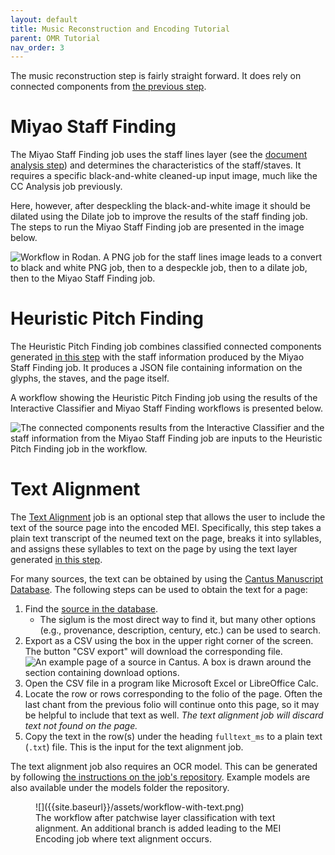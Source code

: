 ```yaml
---
layout: default
title: Music Reconstruction and Encoding Tutorial
parent: OMR Tutorial
nav_order: 3
---
```


The music reconstruction step is fairly straight forward. It does rely on
connected components from [the previous step]({{site.baseurl}}/tutorial/classification).

# Miyao Staff Finding

The Miyao Staff Finding job uses the staff lines layer (see the [document analysis step]({{site.baseurl}}/tutorial/document-analysis))
and determines the characteristics of the staff/staves.
It requires a specific black-and-white cleaned-up input image, much like
the CC Analysis job previously.

Here, however, after despeckling the black-and-white image it should be dilated using the Dilate job to improve the results of the staff finding job.
The steps to run the Miyao Staff Finding job are presented in the image below.

![Workflow in Rodan. A PNG job for the staff lines image leads to a convert to black and white PNG job, then to a despeckle job, then to a dilate job, then to the Miyao Staff Finding job.]({{site.baseurl}}/assets/workflow-miyao.png)

# Heuristic Pitch Finding

The Heuristic Pitch Finding job combines classified connected components
generated [in this step]({{site.baseurl}}/tutorial/classification#interactive-classification)
with the staff information produced by the Miyao Staff Finding job.
It produces a JSON file containing information on the glyphs, the staves, and the page itself.

A workflow showing the Heuristic Pitch Finding job using the results of the Interactive Classifier and Miyao Staff Finding workflows is presented below.

![The connected components results from the Interactive Classifier and the staff information from the Miyao Staff Finding job are inputs to the Heuristic Pitch Finding job in the workflow.]({{site.baseurl}}/assets/workflow-ic-miyao-pf.png)

# Text Alignment

The [Text Alignment]({{site.baseurl}}/overview/reconstruction-and-encoding#text-alignment)
job is an optional step that allows the user to include the text of the
source page into the encoded MEI. Specifically, this step takes a plain
text transcript of the neumed text on the page, breaks it into syllables,
and assigns these syllables to text on the page by using the text layer
generated [in this step]({{site.baseurl}}/tutorial/document-analysis#layer-extraction-of-another-page).

For many sources, the text can be obtained by using the
[Cantus Manuscript Database](http://cantus.uwaterloo.ca). The following
steps can be used to obtain the text for a page:

1. Find the [source in the database](http://cantus.uwaterloo.ca/sources).
    * The siglum is the most direct way to find it, but many other options
    (e.g., provenance, description, century, etc.) can be used to search.
2. Export as a CSV using the box in the upper right corner of the screen.
The button "CSV export" will download the corresponding file.
![An example page of a source in Cantus. A box is drawn around the section containing download options.]({{site.baseurl}}/assets/cantus-source.png)
3. Open the CSV file in a program like Microsoft Excel or LibreOffice Calc.
4. Locate the row or rows corresponding to the folio of the page.
Often the last chant from the previous folio will continue onto this page,
so it may be helpful to include that text as well.
*The text alignment job will discard text not found on the page.*
5. Copy the text in the row(s) under the heading `fulltext_ms` to a plain text (`.txt`) file. This is the input for the text alignment job.

The text alignment job also requires an OCR model. This can be generated
by following [the instructions on the job's repository](https://github.com/DDMAL/text-alignment#training-a-new-ocropus-model).
Example models are also available under the models folder the repository.

<figure markdown="1">
![]({{site.baseurl}}/assets/workflow-with-text.png)
<figcaption>
The workflow after patchwise layer classification with text alignment.
An additional branch is added leading to the MEI Encoding job
where text alignment occurs.
</figcaption>
</figure>
